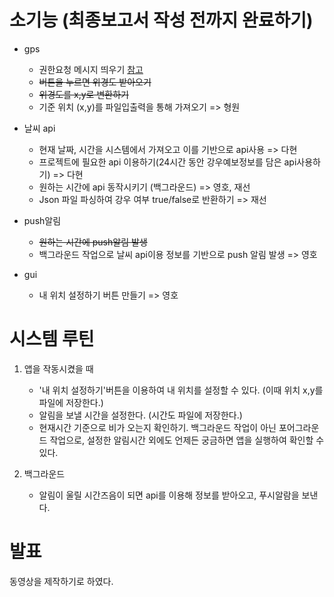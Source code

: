 # 소기능 (최종보고서 작성 전까지 완료하기)

* gps
  * 권한요청 메시지 띄우기  [참고](https://codingstorywithme.tistory.com/29)
  * ~~버튼을 누르면 위경도 받아오기~~
  * ~~위경도를 x,y로 변환하기~~
  * 기준 위치 (x,y)를 파일입출력을 통해 가져오기 => 형원
  
* 날씨 api
  
  * 현재 날짜, 시간을 시스템에서 가져오고 이를 기반으로 api사용 => 다현 
  * 프로젝트에 필요한 api 이용하기(24시간 동안 강우예보정보를 담은 api사용하기) => 다현
  * 원하는 시간에 api 동작시키기 (백그라운드) =>  영호, 재선
  * Json 파일 파싱하여 강우 여부 true/false로 반환하기 => 재선
  
* push알림
  
  * ~~원하는 시간에 push알림 발생~~
  * 백그라운드 작업으로 날씨 api이용 정보를 기반으로 push 알림 발생 => 영호
  
* gui

  * 내 위치 설정하기 버튼 만들기 => 영호

  

# 시스템 루틴

1. 앱을 작동시켰을 때
   * '내 위치 설정하기'버튼을 이용하여 내 위치를 설정할 수 있다. (이때 위치 x,y를 파일에 저장한다.)
   * 알림을 보낼 시간을 설정한다. (시간도 파일에 저장한다.)
   * 현재시간 기준으로 비가 오는지 확인하기. 백그라운드 작업이 아닌 포어그라운드 작업으로, 설정한 알림시간 외에도 언제든 궁금하면 앱을 실행하여 확인할 수 있다.

2. 백그라운드
   * 알림이 울릴 시간즈음이 되면 api를 이용해 정보를 받아오고, 푸시알람을 보낸다.

# 발표

동영상을 제작하기로 하였다.

